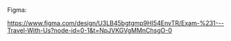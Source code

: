 Figma:

https://www.figma.com/design/U3LB45bgtgmp9HI54EnvTR/Exam-%231---Travel-With-Us?node-id=0-1&t=NpJVKGVgMMnChsgO-0